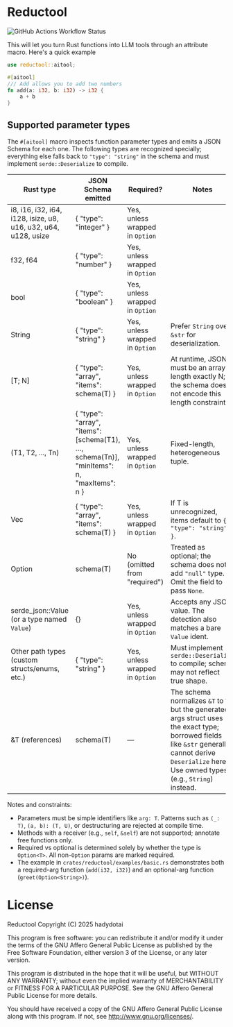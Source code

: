 # Reductool

<img alt="GitHub Actions Workflow Status" src="https://img.shields.io/github/actions/workflow/status/hadydotai/reductool/build.yml?branch=main&style=for-the-badge">

This will let you turn Rust functions into LLM tools through an attribute macro. Here's a quick example

```rust
use reductool::aitool;

#[aitool]
/// Add allows you to add two numbers
fn add(a: i32, b: i32) -> i32 {
    a + b
}
```



## Supported parameter types

The `#[aitool]` macro inspects function parameter types and emits a JSON Schema for each one. The following types are recognized specially; everything else falls back to `"type": "string"` in the schema and must implement `serde::Deserialize` to compile.

| Rust type                                      | JSON Schema emitted                                                                 | Required?                         | Notes |
|-----------------------------------------------|--------------------------------------------------------------------------------------|-----------------------------------|-------|
| i8, i16, i32, i64, i128, isize, u8, u16, u32, u64, u128, usize | { "type": "integer" }                                                               | Yes, unless wrapped in `Option`   |  |
| f32, f64                                       | { "type": "number" }                                                                 | Yes, unless wrapped in `Option`   |  |
| bool                                           | { "type": "boolean" }                                                                | Yes, unless wrapped in `Option`   |  |
| String                                         | { "type": "string" }                                                                 | Yes, unless wrapped in `Option`   | Prefer `String` over `&str` for deserialization. |
| [T; N]                                         | { "type": "array", "items": schema(T) }                                              | Yes, unless wrapped in `Option`   | At runtime, JSON must be an array of length exactly N; the schema does not encode this length constraint. |
| (T1, T2, ..., Tn)                              | { "type": "array", "items": [schema(T1), …, schema(Tn)], "minItems": n, "maxItems": n } | Yes, unless wrapped in `Option`   | Fixed-length, heterogeneous tuple. |
| Vec<T>                                   | { "type": "array", "items": schema(T) }                                              | Yes, unless wrapped in `Option`   | If T is unrecognized, items default to `{ "type": "string" }`. |
| Option<T>                                | schema(T)                                                                            | No (omitted from "required")      | Treated as optional; the schema does not add `"null"` type. Omit the field to pass `None`. |
| serde_json::Value (or a type named `Value`)    | {}                                                                                   | Yes, unless wrapped in `Option`   | Accepts any JSON value. The detection also matches a bare `Value` ident. |
| Other path types (custom structs/enums, etc.)  | { "type": "string" }                                                                  | Yes, unless wrapped in `Option`   | Must implement `serde::Deserialize` to compile; schema may not reflect true shape. |
| &T (references)                                | schema(T)                                                                            | —                                 | The schema normalizes `&T` to `T`, but the generated args struct uses the exact type; borrowed fields like `&str` generally cannot derive `Deserialize` here. Use owned types (e.g., `String`) instead. |

Notes and constraints:
- Parameters must be simple identifiers like `arg: T`. Patterns such as `(_: T)`, `(a, b): (T, U)`, or destructuring are rejected at compile time.
- Methods with a receiver (e.g., `self`, `&self`) are not supported; annotate free functions only.
- Required vs optional is determined solely by whether the type is `Option<T>`. All non-`Option` params are marked required.
- The example in `crates/reductool/examples/basic.rs` demonstrates both a required-arg function (`add(i32, i32)`) and an optional-arg function (`greet(Option<String>)`).

# License

Reductool
Copyright (C) 2025 hadydotai

This program is free software: you can redistribute it and/or modify
it under the terms of the GNU Affero General Public License as published by
the Free Software Foundation, either version 3 of the License, or any later version.

This program is distributed in the hope that it will be useful,
but WITHOUT ANY WARRANTY; without even the implied warranty of
MERCHANTABILITY or FITNESS FOR A PARTICULAR PURPOSE.  See the
GNU Affero General Public License for more details.

You should have received a copy of the GNU Affero General Public License
along with this program.  If not, see <http://www.gnu.org/licenses/>.
